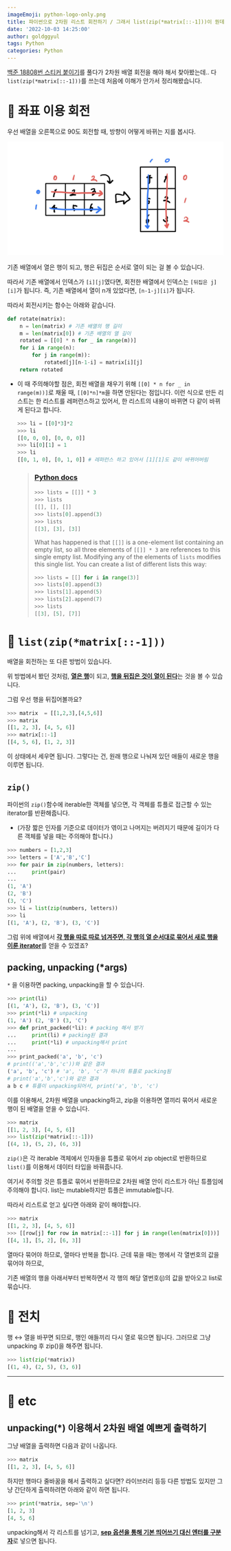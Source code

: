 ```yaml
---
imageEmoji: python-logo-only.png
title: 파이썬으로 2차원 리스트 회전하기 / 그래서 list(zip(*matrix[::-1]))이 뭔데... | zip(), packing, unpacking (*)
date: '2022-10-03 14:25:00'
author: goldggyul
tags: Python
categories: Python
---
```


[백준 18808번 스티커 붙이기](https://www.acmicpc.net/problem/18808)를 풀다가 2차원 배열 회전을 해야 해서 찾아봤는데.. 다 `list(zip(*matrix[::-1]))`를 쓰는데 처음에 이해가 안가서 정리해봤습니다.



# 📌 좌표 이용 회전

우선 배열을 오른쪽으로 90도 회전할 때, 방향이 어떻게 바뀌는 지를 봅시다.

![image-20221003145136764](./assets/image-20221003145136764.png)

기존 배열에서 열은 행이 되고, 행은 뒤집은 순서로 열이 되는 걸 볼 수 있습니다.

따라서 기존 배열에서 인덱스가 `[i][j]`였다면, 회전한 배열에서 인덱스는 `[뒤집은 j][i]`가 됩니다. 즉, 기존 배열에서 열이 n개 있었다면, `[n-1-j][i]`가 됩니다.

따라서 회전시키는 함수는 아래와 같습니다.

```python
def rotate(matrix):
    n = len(matrix) # 기존 배열의 행 길이
    m = len(matrix[0]) # 기존 배열의 열 길이
    rotated = [[0] * n for _ in range(m))]
    for i in range(n):
        for j in range(m)):
            rotated[j][n-1-i] = matrix[i][j]
    return rotated
```

- 이 때 주의해야할 점은, 회전 배열을 채우기 위해 `[[0] * n for _ in range(m))]`로 채울 때, `[[0]*n]*m`을 하면 안된다는 점입니다. 이런 식으로 만든 리스트는 한 리스트를 레퍼런스하고 있어서, 한 리스트의 내용이 바뀌면 다 같이 바뀌게 된다고 합니다.

  ```python
  >>> li = [[0]*3]*2
  >>> li
  [[0, 0, 0], [0, 0, 0]]
  >>> li[0][1] = 1
  >>> li
  [[0, 1, 0], [0, 1, 0]] # 레퍼런스 하고 있어서 [1][1]도 같이 바뀌어버림
  ```

	> ### [Python docs](https://docs.python.org/3/library/stdtypes.html#sequence-types-list-tuple-range)
	> 
  > ```python
  > >>> lists = [[]] * 3
  > >>> lists
  > [[], [], []]
  > >>> lists[0].append(3)
  > >>> lists
  > [[3], [3], [3]]
  > ```
  >
  > What has happened is that `[[]]` is a one-element list containing an empty list, so all three elements of `[[]] * 3` are references to this single empty list. Modifying any of the elements of `lists` modifies this single list. You can create a list of different lists this way:
  >
  > ```python
  > >>> lists = [[] for i in range(3)]
  > >>> lists[0].append(3)
  > >>> lists[1].append(5)
  > >>> lists[2].append(7)
  > >>> lists
  > [[3], [5], [7]]
  > ```

# 📌 `list(zip(*matrix[::-1]))`

배열을 회전하는 또 다른 방법이 있습니다.

위 방법에서 봤던 것처럼, <u>**열은 행**</u>이 되고, <u>**행을 뒤집은 것이 열이 된다**</u>는 것을 볼 수 있습니다.

그럼 우선 행을 뒤집어볼까요?

```python
>>> matrix  = [[1,2,3],[4,5,6]]
>>> matrix
[[1, 2, 3], [4, 5, 6]]
>>> matrix[::-1]
[[4, 5, 6], [1, 2, 3]]
```

이 상태에서 세우면 됩니다. 그렇다는 건, 원래 행으로 나눠져 있던 애들이 새로운 행을 이루면 됩니다.

## `zip()`

파이썬의 `zip()`함수에 iterable한 객체를 넣으면, 각 객체를 튜플로 접근할 수 있는 iterator를 반환해줍니다.

- (가장 짧은 인자를 기준으로 데이터가 엮이고 나머지는 버려지기 때문에 길이가 다른 객체를 넣을 때는 주의해야 합니다.)

```python
>>> numbers = [1,2,3]
>>> letters = ['A','B','C']
>>> for pair in zip(numbers, letters):
...     print(pair)
...
(1, 'A')
(2, 'B')
(3, 'C')
>>> li = list(zip(numbers, letters))
>>> li
[(1, 'A'), (2, 'B'), (3, 'C')]
```

그럼 위에 배열에서 <u>**각 행을 따로 따로 넘겨주면, 각 행의 열 순서대로 묶어서 새로 행을 이룬 iterator**</u>를 얻을 수 있겠죠?

## packing, unpacking (*args)

`*` 을 이용하면 packing, unpacking을 할 수 있습니다.

```python
>>> print(li)
[(1, 'A'), (2, 'B'), (3, 'C')]
>>> print(*li) # unpacking
(1, 'A') (2, 'B') (3, 'C')
>>> def print_packed(*li): # packing 해서 받기
...     print(li) # packing된 결과
...     print(*li) # unpacking해서 print 
...
>>> print_packed('a', 'b', 'c')
# print(('a','b','c'))와 같은 결과
('a', 'b', 'c') # 'a', 'b', 'c'가 하나의 튜플로 packing됨
# print('a','b','c')와 같은 결과
a b c # 튜플이 unpacking되어서, print('a', 'b', 'c')
```

이를 이용해서, 2차원 배열을 unpacking하고,  zip을 이용하면 열끼리 묶어서 새로운 행이 된 배열을 얻을 수 있습니다.

```python
>>> matrix
[[1, 2, 3], [4, 5, 6]]
>>> list(zip(*matrix[::-1]))
[(4, 1), (5, 2), (6, 3)]
```

`zip()`은 각 iterable 객체에서 인자들을 튜플로 묶어서  zip object로 반환하므로 `list()`를 이용해서 데이터 타입을 바꿔줍니다.

여기서 주의할 것은 튜플로 묶어서 반환하므로 2차원 배열 안이 리스트가 아닌 튜플임에 주의해야 합니다. list는 mutable하지만 튜플은 immutable합니다.

따라서 리스트로 얻고 싶다면 아래와 같이 해야합니다.

```python
>>> matrix
[[1, 2, 3], [4, 5, 6]]
>>> [[row[j] for row in matrix[::-1]] for j in range(len(matrix[0]))]
[[4, 1], [5, 2], [6, 3]]
```

열마다 묶어야 하므로, 열마다 반복을 합니다. 근데 묶을 때는 행에서 각 열번호의 값을 묶어야 하므로,

기존 배열의 행을 아래서부터 반복하면서 각 행의 해당 열번호(j)의 값을 받아오고 list로 묶습니다.

# 📌 전치

행 ↔️ 열을 바꾸면 되므로, 행인 애들끼리 다시 열로 묶으면 됩니다. 그러므로 그냥 unpacking 후 zip()을 해주면 됩니다.

```python
>>> list(zip(*matrix))
[(1, 4), (2, 5), (3, 6)]
```

----

# 📌 etc

## unpacking(*) 이용해서 2차원 배열 예쁘게 출력하기

그냥 배열을 출력하면 다음과 같이 나옵니다.

```python
>>> matrix
[[1, 2, 3], [4, 5, 6]]
```

하지만 행마다 줄바꿈을 해서 출력하고 싶다면? 라이브러리 등등 다른 방법도 있지만 그냥 간단하게 출력하려면 아래와 같이 하면 됩니다.

```python
>>> print(*matrix, sep='\n')
[1, 2, 3]
[4, 5, 6]
```

unpacking해서 각 리스트를 넘기고, <u>**sep 옵션을 통해 기본 띄어쓰기 대신 엔터를 구분자**</u>로 넣으면 됩니다.







```toc
```

